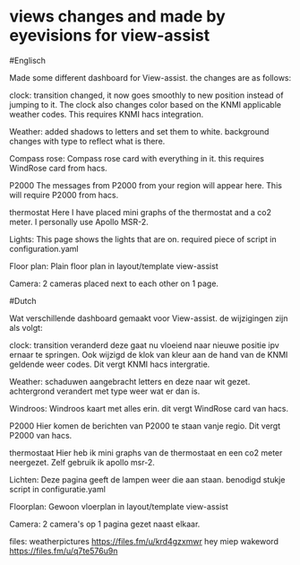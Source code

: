 # views changes and made by eyevisions for view-assist
#Englisch

Made some different dashboard for View-assist. the changes are as follows:

clock: transition changed, it now goes smoothly to new position instead of jumping to it. The clock also changes color based on the KNMI applicable weather codes. This requires KNMI hacs integration.

Weather:
added shadows to letters and set them to white. background changes with type to reflect what is there.

Compass rose:
Compass rose card with everything in it. this requires WindRose card from hacs.

P2000
The messages from P2000 from your region will appear here. This will require P2000 from hacs.

thermostat
Here I have placed mini graphs of the thermostat and a co2 meter. I personally use Apollo MSR-2.

Lights:
This page shows the lights that are on. required piece of script in configuration.yaml

Floor plan:
Plain floor plan in layout/template view-assist

Camera:
2 cameras placed next to each other on 1 page.

#Dutch

Wat verschillende dashboard gemaakt voor View-assist. de wijzigingen zijn als volgt:

clock: transition veranderd deze gaat nu vloeiend naar nieuwe positie ipv ernaar te springen. Ook wijzigd de klok van kleur aan de hand van de KNMI geldende weer codes. Dit vergt KNMI hacs intergratie.

Weather:
schaduwen aangebracht letters en deze naar wit gezet. achtergrond verandert met type weer wat er dan is.

Windroos:
Windroos kaart met alles erin. dit vergt WindRose card van hacs.

P2000
Hier komen de berichten van P2000 te staan vanje regio. Dit vergt P2000 van hacs.

thermostaat
Hier heb ik mini graphs van de thermostaat en een co2 meter neergezet. Zelf gebruik ik apollo msr-2.

Lichten:
Deze pagina geeft de lampen weer die aan staan. benodigd stukje script in configuratie.yaml

Floorplan:
Gewoon vloerplan in layout/template view-assist

Camera:
2 camera's op 1 pagina gezet naast elkaar.

files: weatherpictures https://files.fm/u/krd4gzxmwr
hey miep wakeword https://files.fm/u/q7te576u9n
